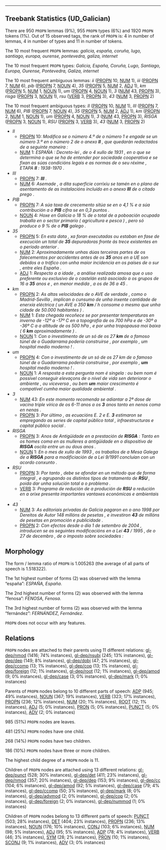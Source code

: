 

--------------------------------------------------------------------------------

## Treebank Statistics (UD_Galician)

There are 950 `PROPN` lemmas (9%), 955 `PROPN` types (6%) and 1920 `PROPN` tokens (1%).
Out of 15 observed tags, the rank of `PROPN` is: 4 in number of lemmas, 4 in number of types and 11 in number of tokens.

The 10 most frequent `PROPN` lemmas: <em>galicia, españa, coruña, lugo, santiago, europa, ourense, pontevedra, galiza, internet</em>

The 10 most frequent `PROPN` types:  <em>Galicia, España, Coruña, Lugo, Santiago, Europa, Ourense, Pontevedra, Galiza, internet</em>

The 10 most frequent ambiguous lemmas: <em>ii</em> ([PROPN]() 10, [NUM]() 1), <em>iii</em> ([PROPN]() 7, [NUM]() 6), <em>pib</em> ([PROPN]() 7, [NOUN]() 4), <em>35</em> ([PROPN]() 5, [NUM]() 2, [ADJ]() 1), <em>km</em> ([PROPN]() 5, [NUM]() 1, [NOUN]() 1), <em>um</em> ([PROPN]() 4, [NOUN]() 1), <em>3</em> ([NUM]() 43, [PROPN]() 3), <em>risga</em> ([PROPN]() 3, [NOUN]() 1), <em>rsu</em> ([VERB]() 3, [PROPN]() 3), <em>43</em> ([NUM]() 3, [PROPN]() 2)

The 10 most frequent ambiguous types:  <em>II</em> ([PROPN]() 10, [NUM]() 1), <em>III</em> ([PROPN]() 7, [NUM]() 6), <em>PIB</em> ([PROPN]() 7, [NOUN]() 4), <em>35</em> ([PROPN]() 5, [NUM]() 2, [ADJ]() 1), <em>km</em> ([PROPN]() 2, [NUM]() 1, [NOUN]() 1), <em>um</em> ([PROPN]() 4, [NOUN]() 1), <em>3</em> ([NUM]() 43, [PROPN]() 3), <em>RISGA</em> ([PROPN]() 3, [NOUN]() 1), <em>RSU</em> ([PROPN]() 3, [VERB]() 3), <em>43</em> ([NUM]() 3, [PROPN]() 2)


* <em>II</em>
  * [PROPN]() 10: <em>Modifica se o número 4.º de o número 1 e engade se un número 3.º en o número 2 de o anexo <b>II</b> , que quedarán redactados de a seguinte maneira :</em>
  * [NUM]() 1: <em>ESPAÑA : Decreto-lei , de o 4 xullo de 1931 , en o que se determina o que se ha de entender por sociedade cooperativa e se fixan as súas condicións legais e as normas de o seu réxime , ETAPA <b>II</b> : 1938-1970 .</em>
* <em>III</em>
  * [PROPN]() 7: <em><b>III</b> .</em>
  * [NUM]() 6: <em>Asemade , a dita superficie corrixiu se tamén en o plano de asentamento de as instalacións incluído en o anexo <b>III</b> de o citado prego .</em>
* <em>PIB</em>
  * [PROPN]() 7: <em>A súa taxa de crecemento sitúa se en o 4,1 % e a súa contribución a o <b>PIB</b> cifra se en 0,3 puntos .</em>
  * [NOUN]() 4: <em>Hoxe en Galicia o 18 % de o total de a poboación ocupada traballa en o sector primario ( agricultura e pesca ) , pero só produce o 9 % de o <b>PIB</b> galego .</em>
* <em>35</em>
  * [PROPN]() 5: <em>En esta data , xa foran executadas ou estaban en fase de execución un total de <b>35</b> depuradoras fronte ás trece existentes en o período anterior .</em>
  * [NUM]() 2: <em>Aproximadamente unhas dúas terceiras partes de os falecementos por accidentes antes de os <b>35</b> anos en a UE son debidos a o tráfico con unha maior incidencia en os países de o sur , entre eles España .</em>
  * [ADJ]() 1: <em>Respecto a a idade , a análise realizada amosa que o uso preferente ou exclusivo de o castelán está asociado a os grupos de 16 a <b>35</b> anos e , en menor medida , a os de 36 a 45 .</em>
* <em>km</em>
  * [PROPN]() 2: <em>As altas velocidades de o AVE de verdade , como o Madrid-Sevilla , implican o cunsumo de unha inxente cantidade de enerxía eléctrica ( un AVE a 350 <b>km</b> / h consome o mesmo que unha cidade de 50.000 habitantes ) .</em>
  * [NUM]() 1: <em>Esta chegada recoñece se por presentar temperaturas en inverno de -12º a -17º C en a topografía de os 700 hPa e de -30º a -36º C a a altitude de os 500 hPa , e por unha tropopausa moi baixa ( 6 <b>km</b> aproximadamente ) .</em>
  * [NOUN]() 1: <em>Con o investimento de un só de os 27 <b>km</b> de o famoso túnel de o Guadarrama podería construirse , por exemplo , um hospital medio moderno ! .</em>
* <em>um</em>
  * [PROPN]() 4: <em>Con o investimento de un só de os 27 km de o famoso túnel de o Guadarrama podería construirse , por exemplo , <b>um</b> hospital medio moderno ! .</em>
  * [NOUN]() 1: <em>A resposta a esta pergunta nom é singela : ou bem nom é possível conseguir elevaçons de o nível de vida sen deteriorar o ambiente , ou viceversa , ou bem <b>um</b> maior crescimento é compatível cumha maior qualidade ambiental .</em>
* <em>3</em>
  * [NUM]() 43: <em>En este momento recomenda se adiantar a 2ª dose de vacina triple vírica de os 6-11 anos a os <b>3</b> anos tanto en nenos coma en nenas .</em>
  * [PROPN]() 3: <em>Por último , as ecuacións E. 2 e E. <b>3</b> estimaron se empregando as series de capital público total , infraestructuras e capital público social .</em>
* <em>RISGA</em>
  * [PROPN]() 3: <em>Anos de Antigüidade en a prestación de <b>RISGA</b> : Tanto en os homes coma en as mulleres a antigüidade en o dispositivo de <b>RISGA</b> oscila entre un ou dous anos .</em>
  * [NOUN]() 1: <em>En o mes de xullo de 1993 , os traballos de a Mesa Galega de a <b>RISGA</b> para a modificiación de a Lei 9/1991 concluían con un acordo conxunto .</em>
* <em>RSU</em>
  * [PROPN]() 3: <em>Por tanto , debe se afondar en un método que de forma integral , e agrupando os distintos tipos de tratamento de <b>RSU</b> , poida dar unha solución total a o problema .</em>
  * [VERB]() 3: <em>Programa de redución de a produción de <b>RSU</b> a redución en a orixe presenta importantes vantaxes económicas e ambientais .</em>
* <em>43</em>
  * [NUM]() 3: <em>As editoriais privadas de Galicia pagaron en o ano 1998 por Dereitos de Autor 148 millóns de pesetas , e investiron <b>43</b> de millóns de pesetas en promoción e publicidade .</em>
  * [PROPN]() 2: <em>Con efectos desde o día 1 de setembro de 2004 , introducen se as seguintes modificacións en a Lei <b>43</b> / 1995 , de o 27 de decembro , de o imposto sobre sociedades :</em>

## Morphology

The form / lemma ratio of `PROPN` is 1.005263 (the average of all parts of speech is 1.518322).

The 1st highest number of forms (2) was observed with the lemma “españa”: <em>ESPAÑA, España</em>.

The 2nd highest number of forms (2) was observed with the lemma “fenosa”: <em>FENOSA, Fenosa</em>.

The 3rd highest number of forms (2) was observed with the lemma “fernández”: <em>FERNÁNDEZ, Fernández</em>.

`PROPN` does not occur with any features.


## Relations

`PROPN` nodes are attached to their parents using 11 different relations: [gl-dep/nmod]() (1416; 74% instances), [gl-dep/nsubj]() (245; 13% instances), [gl-dep/dep]() (149; 8% instances), [gl-dep/dobj]() (47; 2% instances), [gl-dep/ccomp]() (13; 1% instances), [gl-dep/cop]() (13; 1% instances), [gl-dep/foreign]() (12; 1% instances), [gl-dep/root]() (12; 1% instances), [gl-dep/amod]() (9; 0% instances), [gl-dep/case]() (3; 0% instances), [gl-dep/mark]() (1; 0% instances)

Parents of `PROPN` nodes belong to 10 different parts of speech: [ADP]() (945; 49% instances), [NOUN]() (367; 19% instances), [VERB]() (323; 17% instances), [PROPN]() (236; 12% instances), [NUM]() (20; 1% instances), [ROOT]() (12; 1% instances), [ADJ]() (5; 0% instances), [PRON]() (5; 0% instances), [PUNCT]() (5; 0% instances), [ADV]() (2; 0% instances)

985 (51%) `PROPN` nodes are leaves.

481 (25%) `PROPN` nodes have one child.

268 (14%) `PROPN` nodes have two children.

186 (10%) `PROPN` nodes have three or more children.

The highest child degree of a `PROPN` node is 11.

Children of `PROPN` nodes are attached using 13 different relations: [gl-dep/punct]() (528; 30% instances), [gl-dep/det]() (411; 23% instances), [gl-dep/nmod]() (357; 20% instances), [gl-dep/dep]() (153; 9% instances), [gl-dep/cc]() (104; 6% instances), [gl-dep/amod]() (92; 5% instances), [gl-dep/case]() (79; 4% instances), [gl-dep/ccomp]() (50; 3% instances), [gl-dep/mark]() (8; 0% instances), [gl-dep/advmod]() (2; 0% instances), [gl-dep/cop]() (2; 0% instances), [gl-dep/foreign]() (2; 0% instances), [gl-dep/nummod]() (1; 0% instances)

Children of `PROPN` nodes belong to 13 different parts of speech: [PUNCT]() (503; 28% instances), [DET]() (404; 23% instances), [PROPN]() (236; 13% instances), [NOUN]() (176; 10% instances), [CONJ]() (103; 6% instances), [NUM]() (98; 5% instances), [ADJ]() (95; 5% instances), [ADP]() (78; 4% instances), [VERB]() (46; 3% instances), [SYM]() (28; 2% instances), [PRON]() (10; 1% instances), [SCONJ]() (9; 1% instances), [ADV]() (3; 0% instances)


